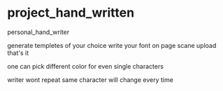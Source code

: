 # project_hand_written
personal_hand_writer


generate templetes of your choice
write your font on page
scane upload 
that's it


one can pick different color for even single characters


writer wont repeat same character will change every time
